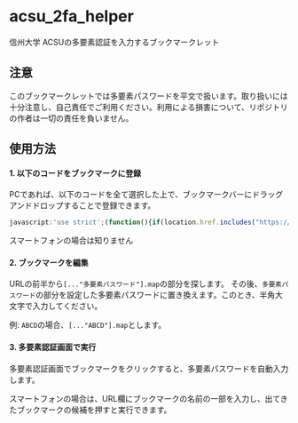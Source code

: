 # acsu_2fa_helper
信州大学 ACSUの多要素認証を入力するブックマークレット

## 注意

このブックマークレットでは多要素パスワードを平文で扱います。取り扱いには十分注意し、自己責任でご利用ください。利用による損害について、リポジトリの作者は一切の責任を負いません。

## 使用方法

#### 1. 以下のコードをブックマークに登録

PCであれば、以下のコードを全て選択した上で、ブックマークバーにドラッグアンドドロップすることで登録できます。

```javascript
javascript:'use strict';(function(){if(location.href.includes("https://gakunin.ealps.shinshu-u.ac.jp/idp/Authn/External")){[..."多要素パスワード"].map(a=>a.charCodeAt(0)-64).forEach(a=>{(a=document.querySelector(`div[style*="i${a}.gif"]`))&&a.click()});var b=document.getElementById("btnLogin");b&&b.click()}else alert("多要素認証の画面で実行してください")})();
```
スマートフォンの場合は知りません

#### 2. ブックマークを編集

URLの前半から`[..."多要素パスワード"].map`の部分を探します。
その後、`多要素パスワード`の部分を設定した多要素パスワードに置き換えます。このとき、半角大文字で入力してください。

例: `ABCD`の場合、`[..."ABCD"].map`とします。

#### 3. 多要素認証画面で実行

多要素認証画面でブックマークをクリックすると、多要素パスワードを自動入力します。

スマートフォンの場合は、URL欄にブックマークの名前の一部を入力し、出てきたブックマークの候補を押すと実行できます。

